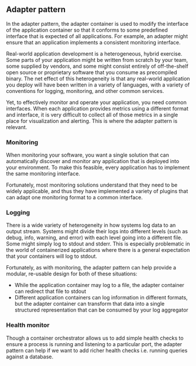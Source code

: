 ## Adapter pattern

In the adapter pattern, the adapter container is used to modify the interface of the application container so that it conforms to some predefined interface that is expected of all applications. For example, an adapter might ensure that an application implements a consistent monitoring interface.

Real-world application development is a heterogeneous, hybrid exercise. Some parts of your application might be written from scratch by your team, some supplied by vendors, and some might consist entirely of off-the-shelf open source or proprietary software that you consume as precompiled binary. The net effect of this heterogeneity is that any real-world application you deploy will have been written in a variety of languages, with a variety of conventions for logging, monitoring, and other common services.

Yet, to effectively monitor and operate your application, you need common interfaces. When each application provides metrics using a different format and interface, it is very difficult to collect all of those metrics in a single place for visualization and alerting. This is where the adapter pattern is relevant.

### Monitoring

When monitoring your software, you want a single solution that can automatically discover and monitor any application that is deployed into your environment. To make this feasible, every application has to implement the same monitoring interface.

Fortunately, most monitoring solutions understand that they need to be widely applicable, and thus they have implemented a variety of plugins that can adapt one monitoring format to a common interface.

### Logging

There is a wide variety of heterogeneity in how systems log data to an output stream. Systems might divide their logs into different levels (such as debug, info, warning, and error) with each level going into a different file. Some might simply log to stdout and stderr. This is especially problematic in the world of containerized applications where there is a general expectation that your containers will log to stdout.

Fortunately, as with monitoring, the adapter pattern can help provide a modular, re-usable design for both of these situations:

- While the application container may log to a file, the adapter container can redirect that file to stdout
- Different application containers can log information in different formats, but the adapter container can transform that data into a single structured representation that can be consumed by your log aggregator

### Health monitor

Though a container orchestrator allows us to add simple health checks to ensure a process is running and listening to a particular port, the adapter pattern can help if we want to add richer health checks i.e. running queries against a database.
